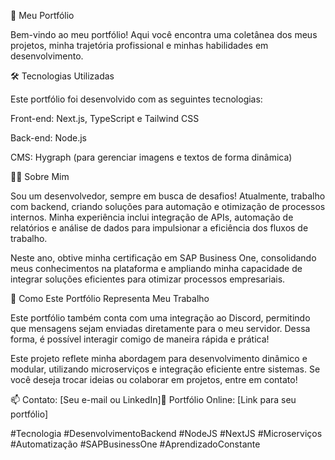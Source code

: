 🚀 Meu Portfólio

Bem-vindo ao meu portfólio! Aqui você encontra uma coletânea dos meus projetos, minha trajetória profissional e minhas habilidades em desenvolvimento.

🛠️ Tecnologias Utilizadas

Este portfólio foi desenvolvido com as seguintes tecnologias:

Front-end: Next.js, TypeScript e Tailwind CSS

Back-end: Node.js

CMS: Hygraph (para gerenciar imagens e textos de forma dinâmica)

👨‍💻 Sobre Mim

Sou um desenvolvedor, sempre em busca de desafios! Atualmente, trabalho com backend, criando soluções para automação e otimização de processos internos. Minha experiência inclui integração de APIs, automação de relatórios e análise de dados para impulsionar a eficiência dos fluxos de trabalho.

Neste ano, obtive minha certificação em SAP Business One, consolidando meus conhecimentos na plataforma e ampliando minha capacidade de integrar soluções eficientes para otimizar processos empresariais.

📌 Como Este Portfólio Representa Meu Trabalho

Este portfólio também conta com uma integração ao Discord, permitindo que mensagens sejam enviadas diretamente para o meu servidor. Dessa forma, é possível interagir comigo de maneira rápida e prática!

Este projeto reflete minha abordagem para desenvolvimento dinâmico e modular, utilizando microserviços e integração eficiente entre sistemas. Se você deseja trocar ideias ou colaborar em projetos, entre em contato!

📫 Contato: [Seu e-mail ou LinkedIn]🔗 Portfólio Online: [Link para seu portfólio]

#Tecnologia #DesenvolvimentoBackend #NodeJS #NextJS #Microserviços #Automatização #SAPBusinessOne #AprendizadoConstante